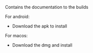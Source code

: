 Contains the documentation to the builds


For android: 

- Download the apk to install

For macos: 

- Download the dmg and install